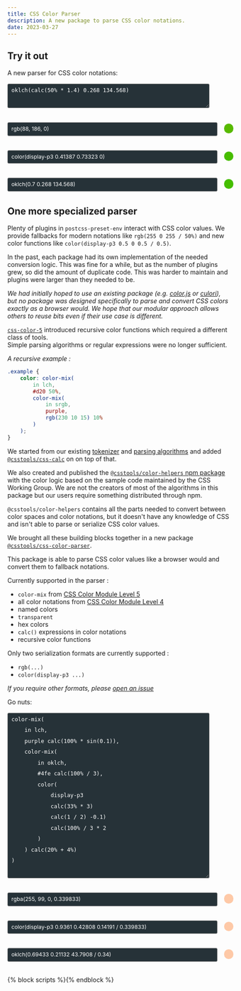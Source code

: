 ```yaml
---
title: CSS Color Parser
description: A new package to parse CSS color notations.
date: 2023-03-27
---
```


## Try it out

<label id="color-input-label-1" for="color-input-1">A new parser for CSS color notations:</label>
<textarea	id="color-input-1" class="color-input" rows="2">
oklch(calc(50% * 1.4) 0.268 134.568)
</textarea>
<output id="color-output-rgb-1" class="color-output-rgb" for="color-input-1" style="--color: rgb(88, 186, 0);">rgb(88, 186, 0)</output>
<output id="color-output-p3-1" class="color-output-p3" for="color-input-1" style="--color: color(display-p3 0.41387 0.73323 0);">color(display-p3 0.41387 0.73323 0)</output>
<output id="color-output-oklch-1" class="color-output-oklch" for="color-input-1" style="--color: oklch(0.7 0.268 134.568);">oklch(0.7 0.268 134.568)</output>

## One more specialized parser

Plenty of plugins in `postcss-preset-env` interact with CSS color values.
We provide fallbacks for modern notations like `rgb(255 0 255 / 50%)` and new color functions like `color(display-p3 0.5 0 0.5 / 0.5)`.

In the past, each package had its own implementation of the needed conversion logic.
This was fine for a while, but as the number of plugins grew, so did the amount of duplicate code.
This was harder to maintain and plugins were larger than they needed to be.

_We had initially hoped to use an existing package (e.g. [color.js](https://colorjs.io) or [culori](https://culorijs.org)), but no package was designed specifically to parse and convert CSS colors exactly as a browser would. We hope that our modular approach allows others to reuse bits even if their use case is different._

[`css-color-5`](https://drafts.csswg.org/css-color-5/) introduced recursive color functions which required a different class of tools.<br>
Simple parsing algorithms or regular expressions were no longer sufficient.

_A recursive example :_<br>
```css
.example {
	color: color-mix(
		in lch,
		#d20 50%,
		color-mix(
			in srgb,
			purple,
			rgb(230 10 15) 10%
		)
	);
}
```

We started from our existing [tokenizer](https://github.com/csstools/postcss-plugins/tree/main/packages/css-tokenizer) and [parsing algorithms](https://github.com/csstools/postcss-plugins/tree/main/packages/css-parser-algorithms) and added [`@csstools/css-calc`](https://github.com/csstools/postcss-plugins/tree/main/packages/css-calc) on on top of that.

We also created and published the [`@csstools/color-helpers` npm package](https://github.com/csstools/postcss-plugins/tree/main/packages/color-helpers) with the color logic based on the sample code maintained by the CSS Working Group.
We are not the creators of most of the algorithms in this package but our users require something distributed through npm.

`@csstools/color-helpers` contains all the parts needed to convert between color spaces and color notations, but it doesn't have any knowledge of CSS and isn't able to parse or serialize CSS color values.

We brought all these building blocks together in a new package [`@csstools/css-color-parser`](https://github.com/csstools/postcss-plugins/tree/main/packages/css-color-parser).

This package is able to parse CSS color values like a browser would and convert them to fallback notations.

Currently supported in the parser :
- `color-mix` from [CSS Color Module Level 5](https://drafts.csswg.org/css-color-5/)
- all color notations from [CSS Color Module Level 4](https://drafts.csswg.org/css-color-4/)
- named colors
- `transparent`
- hex colors
- `calc()` expressions in color notations
- recursive color functions

Only two serialization formats are currently supported :
- `rgb(...)`
- `color(display-p3 ...)`

_If you require other formats, please [open an issue](https://github.com/csstools/postcss-plugins/issues/new/choose)_

<label id="color-input-label-2" for="color-input-2">Go nuts:</label>
<textarea	id="color-input-2" class="color-input" rows="15">
color-mix(
	in lch,
	purple calc(100% * sin(0.1)),
	color-mix(
		in oklch,
		#4fe calc(100% / 3),
		color(
			display-p3
			calc(33% * 3)
			calc(1 / 2) -0.1)
			calc(100% / 3 * 2
		)
	) calc(20% + 4%)
)
</textarea>
<output id="color-output-rgb-2" class="color-output-rgb" for="color-input-2" style="--color: rgba(255, 99, 0, 0.339833);">rgba(255, 99, 0, 0.339833)</output>
<output id="color-output-p3-2" class="color-output-p3" for="color-input-2" style="--color: color(display-p3 0.9361 0.42808 0.14191 / 0.339833);">color(display-p3 0.9361 0.42808 0.14191 / 0.339833)</output>

<output id="color-output-oklch-2" class="color-output-oklch" for="color-input-2" style="--color: oklch(0.69433 0.21132 43.7908 / 0.34);">oklch(0.69433 0.21132 43.7908 / 0.34)</output>

{% block scripts %}<script async defer src="{{ '/static/js/blog_color_parser_2023_03_27.js' | addHash }}"></script>{% endblock %}

<style>
	.color-input, .color-output-rgb, .color-output-p3, .color-output-oklch {
		background-color: #263238;
		border-radius: 3px;
		border: 1px solid grey;
		color: white;
		display: block;
		font-size: 0.875em;
		line-height: 2;
		margin: 1rem 0 2rem;
		max-width: calc(100% - 3rem);
		padding: 2px 8px;
		position: relative;
		text-align: left;
		width: 650px;
	}

	.color-output-rgb::after,
	.color-output-p3::after,
	.color-output-oklch::after {
		background-color: var(--color);
		border-radius: 50%;
		content: "";
		display: inline-block;
		height: calc(0.875em * 2);
		position: absolute;
		right: calc(-1 * ((0.875em * 2) + 1rem));
		top: 2px;
		width: calc(0.875em * 2);
	}

	#color-input-label {
		display: block;
		font-size: 0.875em;
		line-height: 2;
		margin: 1rem 0;
		max-width: 100%;
		padding: 2px 0;
		text-align: left;
		width: 450px;
	}
</style>
